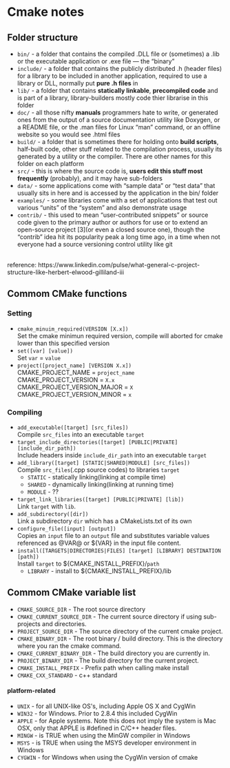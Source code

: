# Cmake notes

## Folder structure
* `bin/` - a folder that contains the compiled .DLL file or (sometimes) a .lib or the executable application or .exe file — the “binary”
* `include/` - a folder that contains the publicly distributed .h (header files) for a library to be included in another application, required to use a library or DLL, normally put **pure .h files** in
* `lib/` - a folder that contains **statically linkable**, **precompiled code** and is part of a library, library-builders mostly code thier librarise in this folder
* `doc/` - all those nifty **manuals** programmers hate to write, or generated ones from the output of a source documentation utility like Doxygen, or a README file, or the .man files for Linux “man” command, or an offline website so you would see .html files
* `build/` - a folder that is sometimes there for holding onto **build scripts**, half-built code, other stuff related to the compilation process, usually its generated by a utility or the compiler. There are other names for this folder on each platform
* `src/` - this is where the source code is, **users edit this stuff most frequently** (probably), and it may have sub-folders
* `data/` - some applications come with “sample data” or “test data” that usually sits in here and is accessed by the application in the bin/ folder
* `examples/` - some libraries come with a set of applications that test out various “units” of the “system” and also demonstrate usage
* `contrib/` - this used to mean “user-contributed snippets” or source code given to the primary author or authors for use or to extend an open-source project [3](or even a closed source one), though the “contrib” idea hit its popularity peak a long time ago, in a time when not everyone had a source versioning control utility like git
<br />
reference: https://www.linkedin.com/pulse/what-general-c-project-structure-like-herbert-elwood-gilliland-iii


## Commom CMake functions
### Setting
* `cmake_minuim_required(VERSION [X.x])`<br />
Set the cmake minimun required version, compile will aborted for cmake lower than this specified version
* `set([var] [value])`<br />
Set `var` = `value`
* `project([project_name] [VERSION X.x])`<br />
CMAKE_PROJECT_NAME = `project_name`<br />
CMAKE_PROJECT_VERSION = `X.x`<br />
CMAKE_PROJECT_VERSION_MAJOR = `X`<br />
CMAKE_PROJECT_VERSION_MINOR = `x`<br />

### Compiling
* `add_executable([target] [src_files])`<br />
Compile `src_files` into an executable `target`
* `target_include_directories([target] [PUBLIC|PRIVATE] [include_dir_path])`<br />
Include headers inside `include_dir_path` into an executable `target`
* `add_library([target] [STATIC|SHARED|MODULE] [src_files])`<br />
Compile `src_files`(.cpp source codes) to libraries `target`
    * `STATIC` - statically linking(linking at compile time)
    * `SHARED` - dynamically linking(linking at running time)
    * `MODULE` - ??
* `target_link_libraries([target] [PUBLIC|PRIVATE] [lib])`<br />
Link `target` with `lib`.
* `add_subdirectory([dir])`<br />
Link a subdirectory `dir` which has a CMakeLists.txt of its own
* `configure_file([input] [output])`<br />
Copies an `input` file to an `output` file and substitutes variable values referenced as @VAR@ or ${VAR} in the input file content.
* `install([TARGETS|DIRECTORIES|FILES] [target] [LIBRARY] DESTINATION [path])`<br />
Install `target` to ${CMAKE_INSTALL_PREFIX}/`path`
    * `LIBRARY` - install to ${CMAKE_INSTALL_PREFIX}/lib

## Commom CMake variable list
* `CMAKE_SOURCE_DIR` - The root source directory
* `CMAKE_CURRENT_SOURCE_DIR` - The current source directory if using sub-projects and directories.
* `PROJECT_SOURCE_DIR` - The source directory of the current cmake project.
* `CMAKE_BINARY_DIR` - The root binary / build directory. This is the directory where you ran the cmake command.
* `CMAKE_CURRENT_BINARY_DIR` - The build directory you are currently in.
* `PROJECT_BINARY_DIR` - The build directory for the current project.
* `CMAKE_INSTALL_PREFIX` - Prefix path when calling make install
* `CMAKE_CXX_STANDARD` - c++ standard

#### platform-related
* `UNIX` - for all UNIX-like OS's, including Apple OS X and CygWin
* `WIN32` - for Windows. Prior to 2.8.4 this included CygWin
* `APPLE` - for Apple systems. Note this does not imply the system is Mac OSX, only that APPLE is #defined in C/C++ header files.
* `MINGW` - is TRUE when using the MinGW compiler in Windows
* `MSYS` - is TRUE when using the MSYS developer environment in Windows
* `CYGWIN` - for Windows when using the CygWin version of cmake